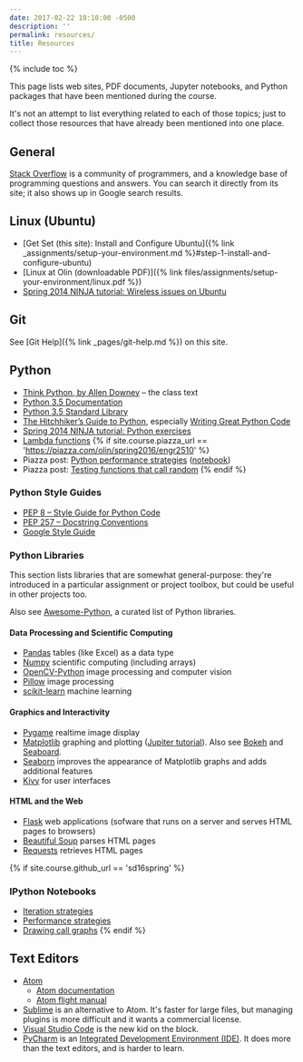 ```yaml
---
date: 2017-02-22 10:10:00 -0500
description: ''
permalink: resources/
title: Resources
---
```


{% include toc %}

This page lists web sites, PDF documents, Jupyter notebooks, and
Python packages that have been mentioned during the course.

It's not an attempt to list everything related to each of those topics; just
to collect those resources that have already been mentioned into one place.

## General

[Stack Overflow](http://stackoverflow.com) is a community of programmers, and a knowledge base of programming questions and answers. You can search it directly from its site; it also shows up in Google search results.

## Linux (Ubuntu)

* [Get Set (this site): Install and Configure Ubuntu]({% link _assignments/setup-your-environment.md %}#step-1-install-and-configure-ubuntu)
* [Linux at Olin (downloadable PDF)]({% link files/assignments/setup-your-environment/linux.pdf %})
* [Spring 2014 NINJA tutorial: Wireless issues on Ubuntu](https://docs.google.com/document/d/1uRRyjQhWyoffL_FNpRHNn8geblh9h0mfvAjjZ0fOtRc/edit)

## Git

See [Git Help]({% link _pages/git-help.md %}) on this site.

## Python

* [Think Python, by Allen Downey](http://greenteapress.com/wp/think-python-2e/) – the class text
* [Python 3.5 Documentation](https://docs.python.org/3.5/)
* [Python 3.5 Standard Library](https://docs.python.org/3.5/library/index.html)
* [The Hitchhiker’s Guide to Python](http://docs.python-guide.org/), especially [Writing Great Python Code](http://docs.python-guide.org/en/latest/#writing-great-python-code)
* [Spring 2014 NINJA tutorial: Python exercises](https://docs.google.com/document/d/1k-JU9cPokJ58ur4ubpbhLAxC26aAx9bCUcianobBLFE/edit)
* [Lambda functions](http://www.secnetix.de/%7Eolli/Python/lambda_functions.hawk)
{% if site.course.piazza_url == 'https://piazza.com/olin/spring2016/engr2510' %}
* Piazza post: [Python performance strategies](https://piazza.com/class/ijkborva8jk70v?cid=105) ([notebook](https://github.com//{{site.course.github_owner}}/ClassNotes/blob/master/Python%20Performance%20Strategies.ipynb))
* Piazza post: [Testing functions that call random](https://piazza.com/class/ijkborva8jk70v?cid=103)
{% endif %}

### Python Style Guides

* [PEP 8 – Style Guide for Python Code](https://www.python.org/dev/peps/pep-0008/)
* [PEP 257 – Docstring Conventions](https://www.python.org/dev/peps/pep-0257/)
* [Google Style Guide](https://google.github.io/styleguide/pyguide.html)

### Python Libraries

This section lists libraries that are somewhat general-purpose: they're
introduced in a particular assignment or project toolbox, but could be useful
in other projects too.

Also see [Awesome-Python](https://awesome-python.com), a curated list of Python libraries.

#### Data Processing and Scientific Computing

* [Pandas](http://pandas.pydata.org) tables (like Excel) as a data type
* [Numpy](http://www.numpy.org) scientific computing (including arrays)
* [OpenCV-Python](https://opencv-python-tutroals.readthedocs.org/en/latest/py_tutorials/py_tutorials.html) image processing and computer vision
* [Pillow](http://python-pillow.org) image processing
* [scikit-learn](http://scikit-learn.org/stable/) machine learning

#### Graphics and Interactivity

* [Pygame](http://www.pygame.org/hifi.html) realtime image display
* [Matplotlib](http://matplotlib.org) graphing and plotting ([Jupiter tutorial](http://nbviewer.jupyter.org/github/jrjohansson/scientific-python-lectures/blob/master/Lecture-4-Matplotlib.ipynb)). Also see [Bokeh](http://bokeh.pydata.org/en/latest/) and [Seaboard](http://stanford.edu/~mwaskom/software/seaborn/).
* [Seaborn](http://seaborn.pydata.org) improves the appearance of Matplotlib graphs and adds additional features
* [Kivy](https://kivy.org/) for user interfaces

#### HTML and the Web

* [Flask](http://flask.pocoo.org) web applications (sofware that runs on a server and serves HTML pages to browsers)
* [Beautiful Soup](https://www.crummy.com/software/BeautifulSoup/bs4/doc/) parses HTML pages
* [Requests](http://docs.python-requests.org/en/latest/) retrieves HTML pages

{% if site.course.github_url == 'sd16spring' %}
### IPython Notebooks

* [Iteration strategies](https://github.com//{{site.course.github_owner}}/ClassNotes/blob/master/Day5_Iteration.ipynb)
* [Performance strategies](https://github.com//{{site.course.github_owner}}/ClassNotes/blob/master/Python%20Performance%20Strategies.ipynb)
* [Drawing call graphs](https://github.com//{{site.course.github_owner}}/ClassNotes/blob/master/Call%20Graphs.ipynb)
{% endif %}

## Text Editors

* [Atom](https://atom.io)
    * [Atom documentation](https://atom.io/docs)
    * [Atom flight manual](http://flight-manual.atom.io)
* [Sublime](https://www.sublimetext.com) is an alternative to Atom. It's faster for large files, but managing plugins is more difficult and it wants a commercial license.
* [Visual Studio Code](https://code.visualstudio.com) is the new kid on the block.
* [PyCharm](https://www.jetbrains.com/pycharm/) is an [Integrated Development Environment (IDE)](https://en.wikipedia.org/wiki/Integrated_development_environment).
It does more than the text editors, and is harder to learn.
